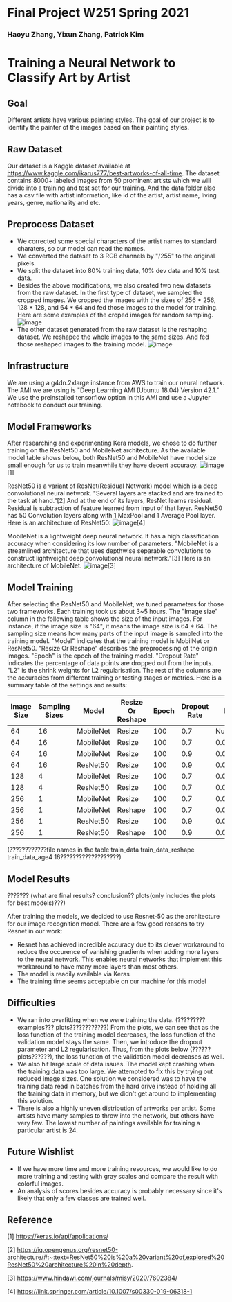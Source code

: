 # Final Project W251 Spring 2021

### Haoyu Zhang, Yixun Zhang, Patrick Kim

# Training a Neural Network to Classify Art by Artist


## Goal

Different artists have various painting styles. The goal of our project is to identify the painter of the images based on their painting styles.


## Raw Dataset

Our dataset is a Kaggle dataset available at https://www.kaggle.com/ikarus777/best-artworks-of-all-time. The dataset contains 8000+ labeled images from 50 prominent artists which we will divide into a training and test set for our training. And the data folder also has a csv file with artist information, like id of the artist, artist name, living years, genre, nationality and etc.


## Preprocess Dataset

* We corrected some special characters of the artist names to standard charaters, so our model can read the names.
* We converted the dataset to 3 RGB channels by "/255" to the original pixels.
* We split the dataset into 80%  training data, 10% dev data and 10% test data.
* Besides the above modifications, we also created two new datasets from the raw dataset. In the first type of dataset, we sampled the cropped images. We cropped the images with the sizes of 256 * 256, 128 * 128, and 64 * 64 and fed those images to the model for training. Here are some examples of the croped images for random sampling.
  ![image](https://user-images.githubusercontent.com/59550524/114339653-8f3c3d00-9b0a-11eb-881d-aad6af7783df.png)
* The other dataset generated from the raw dataset is the reshaping dataset. We reshaped the whole images to the same sizes. And fed those reshaped images to the training model.
  ![image](https://user-images.githubusercontent.com/59550524/114339764-d6c2c900-9b0a-11eb-9843-0c755f9f48d1.png)


## Infrastructure

We are using a g4dn.2xlarge instance from AWS to train our neural network. The AMI we are using is "Deep Learning AMI (Ubuntu 18.04) Version 42.1." We use the preinstalled tensorflow option in this AMI and use a Jupyter notebook to conduct our training.


## Model Frameworks

After researching and experimenting Kera models, we chose to do further training on the ResNet50 and MobileNet architecture. As the available model table shows below, both ResNet50 and MobileNet have model size small enough for us to train meanwhile they have decent accuracy.
  ![image](https://user-images.githubusercontent.com/59550524/114341921-b8ab9780-9b0f-11eb-91a5-363e1b43ecc3.png)[1]

ResNet50 is a variant of ResNet(Residual Network) model which is a deep convolutional neural network. "Several layers are stacked and are trained to the task at hand."[2] And at the end of its layers, ResNet learns residual. Residual is subtraction of feature learned from input of that layer. ResNet50 has 50 Convolution layers along with 1 MaxPool and 1 Average Pool layer. Here is an architecture of ResNet50:
  ![image](https://user-images.githubusercontent.com/59550524/114344907-9288f600-9b15-11eb-9dab-533728415455.png)[4]

MobileNet is a lightweight deep neural network. It has a high classification accuracy when considering its low number of parameters. "MobileNet is a streamlined architecture that uses depthwise separable convolutions to construct lightweight deep convolutional neural network."[3] Here is an architecture of MobileNet.
  ![image](https://user-images.githubusercontent.com/59550524/114344151-28238600-9b14-11eb-9c40-07f4d8becb9a.png)[3]


## Model Training

After selecting the ResNet50 and MobileNet, we tuned parameters for those two frameworks. Each training took us about 3~5 hours. The "Image size" column in the following table shows the size of the input images. For instance, if the image size is "64", it means the image size is 64 * 64. The sampling size means how many parts of the input image is sampled into the training model. "Model" indicates that the training model is MobilNet or ResNet50. "Resize Or Reshape" describes the preprocessing of the origin images. "Epoch" is the epoch of the training model. "Dropout Rate" indicates the percentage of data points are dropped out from the inputs. "L2" is the shrink weights for L2 regularisation. The rest of the columns are the accuracies from different training or testing stages or metrics. Here is a summary table of the settings and results:

Image Size | Sampling Sizes | Model | Resize Or Reshape | Epoch | Dropout Rate | L2 | Training Accuracy | Top5 Training Accuracy | Validation Accuracy | Top5 Validation Accuracy | Test Accuracy | Top5 Test Accuracy
--- | --- | --- | --- | --- |--- |--- |--- |--- |--- |--- |--- |---
64 | 16 | MobileNet | Resize | 100 | 0.7 | Null | 0.7563 |	0.9563 | 0.2416 |	0.5579 | 0.2614 | 0.5738
64 | 16 | MobileNet | Resize | 100 | 0.7 | 0.001 | 0.7563 | 0.9563 | 0.2416 | 0.5579 |	0.2416 | 0.5579
64 | 16 | MobileNet | Resize | 100 | 0.9 | 0.0001 | 0.7429 |	0.9394 | 0.2459 |	0.5457 | 0.2459 | 0.5457
64 | 16 | ResNet50 | Resize | 100 | 0.9 | 0.0001 | 0.8548 | 0.9723 |	0.3157 | 0.6402 |	0.3157 | 0.6402
128 | 4 | MobileNet | Resize | 100 | 0.7 | 0.0001 | 0.8915 |	0.9896 | 0.2264	| 0.5297 | 0.2264 | 0.5297
128 | 4 | ResNet50 | Resize | 100 | 0.7 | 0.0001 |  |  |  |  |  | 
256 | 1 | MobileNet | Resize | 100 | 0.7 | 0.0001 |  |  |  |  |  | 
256 | 1 | MobileNet | Reshape | 100 | 0.7 | 0.0001 |	0.9768 | 0.9997 |	0.3598 | 0.6521 | 0.3598 | 0.6521 
256 | 1 | ResNet50 | Resize | 100 | 0.9 | 0.01 | 0.8874 | 0.9885 | 0.1669 | 0.4355 | 0.1669 | 0.4355
256 | 1 | ResNet50 | Reshape | 100 | 0.9 | 0.01 | 0.9232 | 0.9963	| 0.3041 | 0.6012 | 0.3041 | 0.6012


(????????????file names in the table train_data train_data_reshape train_data_age4 16???????????????????)

## Model Results

???????
(what are final results? conclusion?? plots(only includes the plots for best models)???)

After training the models, we decided to use Resnet-50 as the architecture for our image recognition model. There are a few good reasons to try Resnet in our work:
* Resnet has achieved incredible accuracy due to its clever workaround to reduce the occurence of vanishing gradients when adding more layers to the neural network. This enables neural networks that implement this workaround to have many more layers than most others. 
* The model is readily available via Keras
* The training time seems acceptable on our machine for this model


## Difficulties

* We ran into overfitting when we were training the data. (?????????examples??? plots????????????) From the plots, we can see that as the loss function of the training model decreases, the loss function of the validation model stays the same. Then, we introduce the dropout parameter and L2 regularisation. Thus, from the plots below (??????plots??????), the loss function of the validation model decreases as well.
* We also hit large scale of data issues. The model kept crashing when the training data was too large. We attempted to fix this by trying out reduced image sizes. One solution we considered was to have the training data read in batches from the hard drive instead of holding all the training data in memory, but we didn't get around to implementing this solution.
* There is also a highly uneven distribution of artworks per artist. Some artists have many samples to throw into the network, but others have very few. The lowest number of paintings available for training a particular artist is 24.


## Future Wishlist

* If we have more time and more training resources, we would like to do more training and testing with gray scales and compare the result with colorful images.
* An analysis of scores besides accuracy is probably necessary since it's likely that only a few classes are trained well.


## Reference

[1] https://keras.io/api/applications/

[2] https://iq.opengenus.org/resnet50-architecture/#:~:text=ResNet50%20is%20a%20variant%20of,explored%20ResNet50%20architecture%20in%20depth.

[3] https://www.hindawi.com/journals/misy/2020/7602384/

[4] https://link.springer.com/article/10.1007/s00330-019-06318-1

